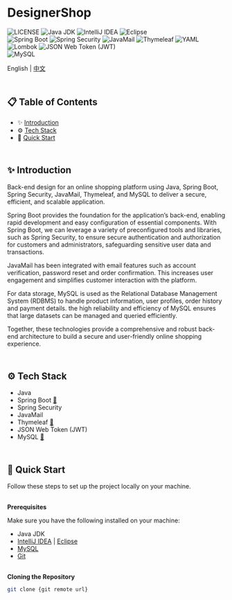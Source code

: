 # DesignerShop

![LICENSE](https://img.shields.io/badge/license-MIT-blue)
![Java JDK](https://img.shields.io/badge/Java%20JDK-17.0.11-blue)
![IntelliJ IDEA](https://img.shields.io/badge/IntelliJ%20IDEA-blue)
![Eclipse](https://img.shields.io/badge/Eclipse-blue)  
![Spring Boot](https://img.shields.io/badge/Spring%20Boot-3.3.1-orange)
![Spring Security](https://img.shields.io/badge/Spring%20Security-orange)
![JavaMail](https://img.shields.io/badge/JavaMail-orange)
![Thymeleaf](https://img.shields.io/badge/Thymeleaf-orange)
![YAML](https://img.shields.io/badge/YAML-orange)
![Lombok](https://img.shields.io/badge/Lombok-1.18.32-orange)
![JSON Web Token (JWT)](https://img.shields.io/badge/JSON%20Web%20Token%20(JWT)-0.12.6-orange)  
![MySQL](https://img.shields.io/badge/MySQL-8.0.33-green)

English | [中文](./README_zh-TW)

## <br/> 📋 Table of Contents

- ✨ [Introduction](#introduction)
- ⚙️ [Tech Stack](#tech-stack)
- 🚀 [Quick Start](#quick-start)

## <br/> <a name="introduction">✨ Introduction</a>

Back-end design for an online shopping platform using Java, Spring Boot, Spring Security, JavaMail, Thymeleaf, and MySQL to deliver a secure, efficient, and scalable application.

Spring Boot provides the foundation for the application’s back-end, enabling rapid development and easy configuration of essential components. With Spring Boot, we can leverage a variety of preconfigured tools and libraries, such as Spring Security, to ensure secure authentication and authorization for customers and administrators, safeguarding sensitive user data and transactions.

JavaMail has been integrated with email features such as account verification, password reset and order confirmation. This increases user engagement and simplifies customer interaction with the platform.

For data storage, MySQL is used as the Relational Database Management System (RDBMS) to handle product information, user profiles, order history and payment details. the high reliability and efficiency of MySQL ensures that large datasets can be managed and queried efficiently.

Together, these technologies provide a comprehensive and robust back-end architecture to build a secure and user-friendly online shopping experience.

## <br/> <a name="tech-stack">⚙️ Tech Stack</a>

- Java
- Spring Boot [📄](https://spring.io/projects/spring-boot) 
- Spring Security
- JavaMail
- Thymeleaf [📄](https://www.thymeleaf.org/)
- JSON Web Token (JWT)
- MySQL [📄](https://www.mysql.com/)

## <br/> <a name="quick-start">🚀 Quick Start</a>

Follow these steps to set up the project locally on your machine.

<br/>**Prerequisites**

Make sure you have the following installed on your machine:

- Java JDK
- [IntelliJ IDEA](https://www.jetbrains.com/idea/download/) | [Eclipse](https://www.eclipse.org/downloads/)
- [MySQL](https://www.mysql.com/downloads/)
- [Git](https://git-scm.com/)

<br/>**Cloning the Repository**

```bash
git clone {git remote url}
```
